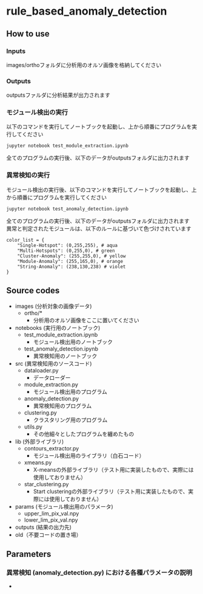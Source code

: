 # rule_based_anomaly_detection

## How to use

### Inputs
images/orthoフォルダに分析用のオルソ画像を格納してください</br>

### Outputs
outputsファルダに分析結果が出力されます</br>

### モジュール検出の実行
以下のコマンドを実行してノートブックを起動し、上から順番にプログラムを実行してください</br>
```
jupyter notebook test_module_extraction.ipynb
```
全てのプログラムの実行後、以下のデータがoutputsフォルダに出力されます</br>

### 異常検知の実行
モジュール検出の実行後、以下のコマンドを実行してノートブックを起動し、上から順番にプログラムを実行してください</br>
```
jupyter notebook test_anomaly_detection.ipynb
```
全てのプログラムの実行後、以下のデータがoutputsフォルダに出力されます</br>
異常と判定されたモジュールは、以下のルールに基づいて色づけされています</br>
```
color_list = {
    "Single-Hotspot": (0,255,255), # aqua
    "Multi-Hotspots": (0,255,0), # green
    "Cluster-Anomaly": (255,255,0), # yellow
    "Module-Anomaly": (255,165,0), # orange
    "String-Anomaly": (238,130,238) # violet
}
```

## Source codes
- images (分析対象の画像データ)
  - ortho/*
    - 分析用のオルソ画像をここに置いてください
- notebooks (実行用のノートブック)
  - test_module_extraction.ipynb
    - モジュール検出用のノートブック
  - test_anomaly_detection.ipynb
    - 異常検知用のノートブック
- src (異常検知用のソースコード)
  - dataloader.py
    - データローダー
  - module_extraction.py
    - モジュール検出用のプログラム
  - anomaly_detection.py
    - 異常検知用のプログラム
  - clustering.py
    - クラスタリング用のプログラム
  - utils.py
    - その他細々としたプログラムを纏めたもの
- lib (外部ライブラリ)
  - contours_extractor.py
    - モジュール検出用のライブラリ（白石コード）
  - xmeans.py
    - X-meansの外部ライブラリ（テスト用に実装したもので、実際には使用しておりません）
  - star_clustering.py
    - Start clusteringの外部ライブラリ（テスト用に実装したもので、実際には使用しておりません）
- params (モジュール検出用のパラメータ)
  - upper_lim_pix_val.npy
  - lower_lim_pix_val.npy
- outputs (結果の出力先)
- old（不要コードの置き場）

## Parameters
### 異常検知 (anomaly_detection.py) における各種パラメータの説明
- 
